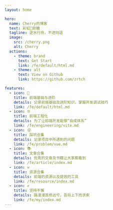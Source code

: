 ```yaml
---
layout: home

hero:
  name: Cherry的博客
  text: 彩虹🌈软糖
  tagline: 逆水行舟，不进则退
  image:
    src: /cherry.png
    alt: Cherry
  actions:
    - theme: brand
      text: Get Start
      link: /fe/default/html.md
    - theme: alt
      text: View on Github
      link: https://github.com/zrtch

features:
  - icon: 🤨
    title: 前端基础与进阶
    details: 记录前端基础及进阶知识，掌握开发调试技巧
    link: /fe/default/html.md
  - icon: 🤓
    title: 前端工程化
    details: 为了让前端开发能够“自成体系”
    link: /fe/engineering/vite.md
  - icon: 😵
    title: 踩坑合集
    details: 记录项目中所遇到的问题
    link: /fe/problem/vue.md
  - icon: 📚︎
    title: 文章合集
    details: 优秀的文章及书籍让大家都看到
    link: /fe/article/index.md
  - icon: ⚒
    title: 资源合集
    details: 前端的资源以及提效的工具
    link: /fe/resource/index.md
  - icon: ✊
    title: 坚持不懈
    details: 路漫漫其修远兮，吾将上下而求索
    link: /fe/my/index.md
---
```

